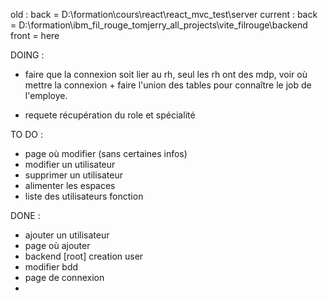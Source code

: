 old : back = D:\formation\cours\react\react_mvc_test\server
current : back = D:\formation\ibm_fil_rouge_tomjerry_all_projects\vite_filrouge\backend
front = here

DOING :

- faire que la connexion soit lier au rh, seul les rh ont des mdp, voir où mettre la connexion + faire l'union des tables pour connaître le job de l'employe.

- requete récupération du role et spécialité

TO DO :

- page où modifier (sans certaines infos)
- modifier un utilisateur
- supprimer un utilisateur
- alimenter les espaces
- liste des utilisateurs fonction

DONE :

- ajouter un utilisateur
- page où ajouter
- backend [root] creation user
- modifier bdd
- page de connexion
-
